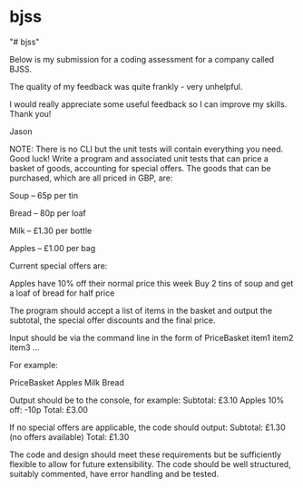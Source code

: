 # bjss
"# bjss"

Below is my submission for a coding assessment for a company called BJSS.

The quality of my feedback was quite frankly - very unhelpful.

I would really appreciate some useful feedback so I can improve my skills. Thank you!

Jason

NOTE: There is no CLI but the unit tests will contain everything you need. Good luck!
Write a program and associated unit tests that can price a basket of goods, accounting for special offers. The goods that can be purchased, which are all priced in GBP, are:

Soup – 65p per tin

Bread – 80p per loaf

Milk – £1.30 per bottle

Apples – £1.00 per bag

Current special offers are:

Apples have 10% off their normal price this week Buy 2 tins of soup and get a loaf of bread for half price

The program should accept a list of items in the basket and output the subtotal, the special offer discounts and the final price.

Input should be via the command line in the form of PriceBasket item1 item2 item3 ...

For example:

PriceBasket Apples Milk Bread

Output should be to the console, for example: Subtotal: £3.10 Apples 10% off: -10p Total: £3.00

If no special offers are applicable, the code should output: Subtotal: £1.30 (no offers available) Total: £1.30

The code and design should meet these requirements but be sufficiently flexible to allow for future extensibility. The code should be well structured, suitably commented, have error handling and be tested.
